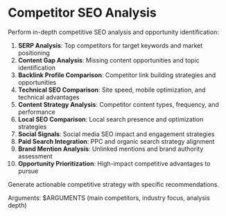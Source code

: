 # Competitor SEO Analysis

Perform in-depth competitive SEO analysis and opportunity identification:

1. **SERP Analysis**: Top competitors for target keywords and market positioning
2. **Content Gap Analysis**: Missing content opportunities and topic identification
3. **Backlink Profile Comparison**: Competitor link building strategies and opportunities
4. **Technical SEO Comparison**: Site speed, mobile optimization, and technical advantages
5. **Content Strategy Analysis**: Competitor content types, frequency, and performance
6. **Local SEO Comparison**: Local search presence and optimization strategies
7. **Social Signals**: Social media SEO impact and engagement strategies
8. **Paid Search Integration**: PPC and organic search strategy alignment
9. **Brand Mention Analysis**: Unlinked mentions and brand authority assessment
10. **Opportunity Prioritization**: High-impact competitive advantages to pursue

Generate actionable competitive strategy with specific recommendations.

Arguments: $ARGUMENTS (main competitors, industry focus, analysis depth)
